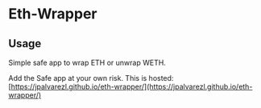 # Eth-Wrapper

## Usage

Simple safe app to wrap ETH or unwrap WETH.

Add the Safe app at your own risk. This is hosted: [https://jpalvarezl.github.io/eth-wrapper/](https://jpalvarezl.github.io/eth-wrapper/)
